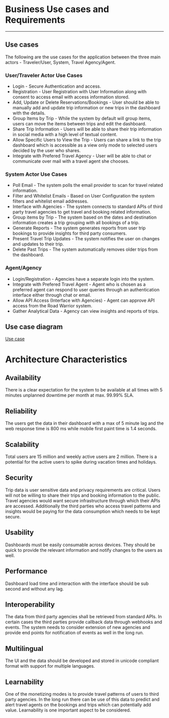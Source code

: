 # Business Use cases and Requirements
---

##  Use cases
The following are the use cases for the application between the three main actors - Traveler/User, System, Travel Agency/Agent.

### User/Traveler Actor Use Cases

* Login - Secure Authentication and access.
* Registration - User Registration with User Information along with consent to access email with access information stored.
* Add, Update or Delete Reservations/Bookings - User should be able to manually add and update trip information or new trips in the dashboard with the details.
* Group Items by Trip - While the system by default will group items, users can move the items between trips and edit the dashboard.
* Share Trip Information - Users will be able to share their trip information in social media with a high level of textual content.
* Allow Specific Users to View the Trip - Users can share a link to the trip dashboard which is accessible as a view only mode to selected users decided by the user who shares.
* Integrate with Prefered Travel Agency - User will be able to chat or communicate over mail with a travel agent she chooses.

### System Actor Use Cases

* Poll Email - The system polls the email provider to scan for travel related information.
* Filter and Whitelist Emails - Based on User Configuration the system filters and whitelist email addresses.
* Interface with Agencies - The system connects to standard APIs of third party travel agencies to get travel and booking related information.
* Group items by Trip - The system based on the dates and destination information creates a trip grouping with all bookings of a trip.
* Generate Reports - The system generates reports from user trip bookings to provide insights for third party consumers.
* Present Travel Trip Updates - The system notifies the user on changes and updates to their trip.
* Delete Past Trips - The system automatically removes older trips from the dashboard.

### Agent/Agency
* Login/Registration - Agencies have a separate login into the system.
* Integrate with Prefered Travel Agent - Agent who is chosen as a preferred agent can respond to user queries through an authentication interface either through chat or email.
* Allow API Access (Interface with Agencies) - Agent can approve API access from the Road Warrior system.
* Gather Analytical Data - Agency can view insights and reports of trips.

## Use case diagram 

[Use case](./assert/usecase.png)

# Architecture Characteristics

## Availability 
There is  a clear expectation for the system to be available at all times with 5 minutes unplanned downtime per month at max. 99.99% SLA.

## Reliability 
The users get the data in their dashboard with a max of 5 minute lag and the web response time is 800 ms while mobile first paint time is 1.4 seconds.

## Scalability 
Total users are 15 million and weekly active users are 2 million. There is a potential for the active users to spike during vacation times and holidays.

## Security 
Trip data is user sensitive data and privacy requirements are critical. Users will not be willing to share their trips and booking information to the public. Travel agencies would want secure infrastructure through which their APIs are accessed. Additionally the third parties who access travel patterns and insights would be paying for the data consumption which needs to be kept secure.

## Usability
Dashboards must be easily consumable across devices. They should be quick to provide the relevant information and notify changes to the users as well.

## Performance 
Dashboard load time and interaction with the interface should be sub second and without any lag.

## Interoperability 
The data from third party agencies shall be retrieved from standard APIs. In certain cases the third parties provide callback data through webhooks and events. The system needs to consider extension of new agencies and provide end points for notification of events as well in the long run.

## Multilingual 
The UI and the data should be developed and stored in unicode compliant format with support for multiple languages.

## Learnability 
One of the monetizing modes is to provide travel patterns of users to third party agencies. In the long run there can be use of this data to predict and alert travel agents on the bookings and trips which can potentially add value. Learnability is one important aspect to be considered.

